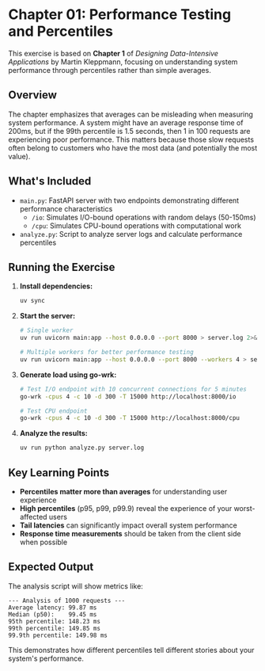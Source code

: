 # Chapter 01: Performance Testing and Percentiles

This exercise is based on **Chapter 1** of *Designing Data-Intensive Applications* by Martin Kleppmann, focusing on understanding system performance through percentiles rather than simple averages.

## Overview

The chapter emphasizes that averages can be misleading when measuring system performance. A system might have an average response time of 200ms, but if the 99th percentile is 1.5 seconds, then 1 in 100 requests are experiencing poor performance. This matters because those slow requests often belong to customers who have the most data (and potentially the most value).

## What's Included

- `main.py`: FastAPI server with two endpoints demonstrating different performance characteristics
  - `/io`: Simulates I/O-bound operations with random delays (50-150ms)  
  - `/cpu`: Simulates CPU-bound operations with computational work
- `analyze.py`: Script to analyze server logs and calculate performance percentiles

## Running the Exercise

1. **Install dependencies:**
   ```bash
   uv sync
   ```

2. **Start the server:**
   ```bash
   # Single worker
   uv run uvicorn main:app --host 0.0.0.0 --port 8000 > server.log 2>&1 &
   
   # Multiple workers for better performance testing
   uv run uvicorn main:app --host 0.0.0.0 --port 8000 --workers 4 > server.log 2>&1 &
   ```

3. **Generate load using go-wrk:**
   ```bash
   # Test I/O endpoint with 10 concurrent connections for 5 minutes
   go-wrk -cpus 4 -c 10 -d 300 -T 15000 http://localhost:8000/io
   
   # Test CPU endpoint
   go-wrk -cpus 4 -c 10 -d 300 -T 15000 http://localhost:8000/cpu
   ```

4. **Analyze the results:**
   ```bash
   uv run python analyze.py server.log
   ```

## Key Learning Points

- **Percentiles matter more than averages** for understanding user experience
- **High percentiles** (p95, p99, p99.9) reveal the experience of your worst-affected users
- **Tail latencies** can significantly impact overall system performance
- **Response time measurements** should be taken from the client side when possible

## Expected Output

The analysis script will show metrics like:
```
--- Analysis of 1000 requests ---
Average latency: 99.87 ms
Median (p50):    99.45 ms
95th percentile: 148.23 ms
99th percentile: 149.85 ms
99.9th percentile: 149.98 ms
```

This demonstrates how different percentiles tell different stories about your system's performance.
